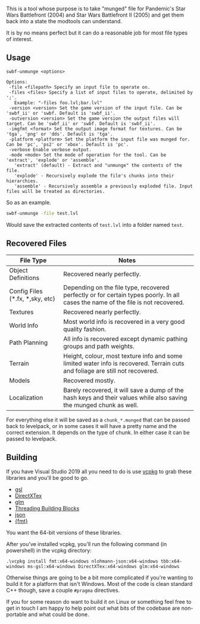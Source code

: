 This is a tool whose purpose is to take "munged" file for Pandemic's Star Wars Battlefront (2004) and Star Wars Battlefront
II (2005) and get them back into a state the modtools can understand.

It is by no means perfect but it can do a reasonable job for most file types of interest.

## Usage

```
swbf-unmunge <options>

Options:
 -file <filepath> Specify an input file to operate on.
 -files <files> Specify a list of input files to operate, delimited by ';'.
   Example: "-files foo.lvl;bar.lvl"
 -version <version> Set the game version of the input file. Can be 'swbf_ii' or 'swbf. Default is 'swbf_ii'.
 -outversion <version> Set the game version the output files will target. Can be 'swbf_ii' or 'swbf. Default is 'swbf_ii'.
 -imgfmt <format> Set the output image format for textures. Can be 'tga', 'png' or 'dds'. Default is 'tga'.
 -platform <platform> Set the platform the input file was munged for. Can be 'pc', 'ps2' or 'xbox'. Default is 'pc'.
 -verbose Enable verbose output.
 -mode <mode> Set the mode of operation for the tool. Can be 'extract', 'explode' or 'assemble'.
   'extract' (default) - Extract and "unmunge" the contents of the file.
   'explode' - Recursively explode the file's chunks into their hierarchies.
   'assemble' - Recursively assemble a previously exploded file. Input files will be treated as directories.
```

So as an example.

```bat
swbf-unmunge -file test.lvl
```

Would save the extracted contents of `test.lvl` into a folder named `test`.

## Recovered Files

File Type | Notes
------------ | -------------
Object Definitions | Recovered nearly perfectly.
Config Files (*.fx, *,sky, etc) | Depending on the file type, recovered perfectly or for certain types poorly. In all cases the name of the file is not recovered.
Textures | Recovered nearly perfectly.
World Info | Most world info is recovered in a very good quality fashion. 
Path Planning | All info is recovered except dynamic pathing groups and path weights.
Terrain | Height, colour, most texture info and some limited water info is recovered. Terrain cuts and foliage are still not recovered.
Models | Recovered mostly. 
Localization | Barely recovered, it will save a dump of the hash keys and their values while also saving the munged chunk as well.

For everything else it will be saved as a `chunk_*.munged` that can be passed back to levelpack, or in some cases it will have a pretty name and the correct extension. It depends on the type of chunk. In either case it can be passed to levelpack.

## Building

If you have Visual Studio 2019 all you need to do is use [vcpkg](https://github.com/Microsoft/vcpkg)
to grab these libraries and you'll be good to go.

* [gsl](https://github.com/Microsoft/gsl/)
* [DirectXTex](https://github.com/Microsoft/DirectXTex/)
* [glm](https://github.com/g-truc/glm)
* [Threading Building Blocks](https://www.threadingbuildingblocks.org/)
* [json](https://github.com/nlohmann/json/)
* [{fmt}](https://github.com/fmtlib/fmt)

You want the 64-bit versions of these libraries.

After you've installed vcpkg, you'll run the following command (in powershell) in the vcpkg directory:

    .\vcpkg install fmt:x64-windows nlohmann-json:x64-windows tbb:x64-windows ms-gsl:x64-windows DirectXTex:x64-windows glm:x64-windows
   
Otherwise things are going to be a bit more complicated if you're wanting to build it
for a platform that isn't Windows. Most of the code is clean standard C++ though, save a
couple `#pragma` directives.

If you for some reason do want to build it on Linux or something feel free to get in
touch I am happy to help point out what bits of the codebase are non-portable and what
could be done.
